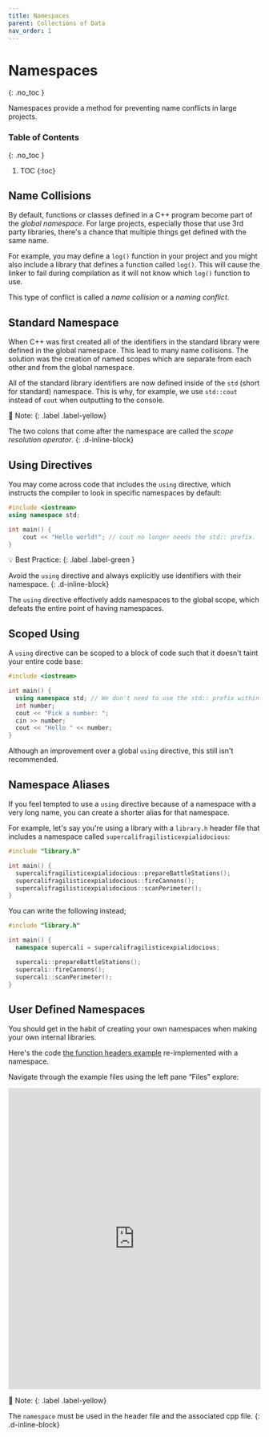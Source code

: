 ```yaml
---
title: Namespaces
parent: Collections of Data
nav_order: 1
---
```


<!--prettier-ignore-start-->
# Namespaces
{: .no_toc }

Namespaces provide a method for preventing name conflicts in large projects. 

### Table of Contents
{: .no_toc }

1. TOC
{:toc}

<!--prettier-ignore-end-->

## Name Collisions

By default, functions or classes defined in a C++ program become part of the _global namespace_. For large projects, especially those that use 3rd party libraries, there's a chance that multiple things get defined with the same name.

For example, you may define a `log()` function in your project and you might also include a library that defines a function called `log()`. This will cause the linker to fail during compilation as it will not know which `log()` function to use.

This type of conflict is called a _name collision_ or a _naming conflict_.

## Standard Namespace

When C++ was first created all of the identifiers in the standard library were defined in the global namespace. This lead to many name collisions. The solution was the creation of named scopes which are separate from each other and from the global namespace.

All of the standard library identifiers are now defined inside of the `std` (short for standard) namespace. This is why, for example, we use `std::cout` instead of `cout` when outputting to the console.

🎵 Note:
{: .label .label-yellow}

The two colons that come after the namespace are called the _scope resolution operator_.
{: .d-inline-block}

## Using Directives

You may come across code that includes the `using` directive, which instructs the compiler to look in specific namespaces by default:

```cpp
#include <iostream>
using namespace std;

int main() {
    cout << "Hello world!"; // cout no longer needs the std:: prefix.
}
```

💡 Best Practice:
{: .label .label-green }

Avoid the `using` directive and always explicitly use identifiers with their namespace.
{: .d-inline-block}

The `using` directive effectively adds namespaces to the global scope, which defeats the entire point of having namespaces.

## Scoped Using

A `using` directive can be scoped to a block of code such that it doesn't taint your entire code base:

```cpp
#include <iostream>

int main() {
  using namespace std; // We don't need to use the std:: prefix within main().
  int number;
  cout << "Pick a number: ";
  cin >> number;
  cout << "Hello " << number;
}
```

Although an improvement over a global `using` directive, this still isn't recommended.

## Namespace Aliases

If you feel tempted to use a `using` directive because of a namespace with a very long name, you can create a shorter alias for that namespace.

For example, let's say you're using a library with a `library.h` header file that includes a namespace called `supercalifragilisticexpialidocious`:

```cpp
#include "library.h"

int main() {
  supercalifragilisticexpialidocious::prepareBattleStations();
  supercalifragilisticexpialidocious::fireCannons();
  supercalifragilisticexpialidocious::scanPerimeter();
}
```

You can write the following instead;

```cpp
#include "library.h"

int main() {
  namespace supercali = supercalifragilisticexpialidocious;

  supercali::prepareBattleStations();
  supercali::fireCannons();
  supercali::scanPerimeter();
}
```

## User Defined Namespaces

You should get in the habit of creating your own namespaces when making your own internal libraries.

Here's the code [the function headers example](/Programming-1-Notes/docs/05-introduction-to-cpp/08-function-basics.html#functions-and-header-files) re-implemented with a namespace.

Navigate through the example files using the left pane “Files” explore:

<iframe height="600px" width="100%" src="https://repl.it/@stungeye/Function-and-Headers-With-Namespace?lite=true" scrolling="no" frameborder="no" allowtransparency="true" allowfullscreen="true" sandbox="allow-forms allow-pointer-lock allow-popups allow-same-origin allow-scripts allow-modals"></iframe>

🎵 Note:
{: .label .label-yellow}

The `namespace` must be used in the header file and the associated cpp file.
{: .d-inline-block}

